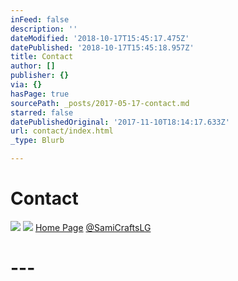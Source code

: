 ```yaml
---
inFeed: false
description: ''
dateModified: '2018-10-17T15:45:17.475Z'
datePublished: '2018-10-17T15:45:18.957Z'
title: Contact
author: []
publisher: {}
via: {}
hasPage: true
sourcePath: _posts/2017-05-17-contact.md
starred: false
datePublishedOriginal: '2017-11-10T18:14:17.633Z'
url: contact/index.html
_type: Blurb

---
```

# **Contact**
![](https://the-grid-user-content.s3-us-west-2.amazonaws.com/6b540b87-8378-475a-bda7-d35cb83955da.jpg)
![](https://the-grid-user-content.s3-us-west-2.amazonaws.com/e2166030-7b15-4303-83e6-b2d6cce4960a.png)
[Home Page][0]
[@SamiCraftsLG][1]

# **---**

[0]: https://thegrid.ai/lgsamicrafts/
[1]: https://twitter.com/SamiCraftsLG